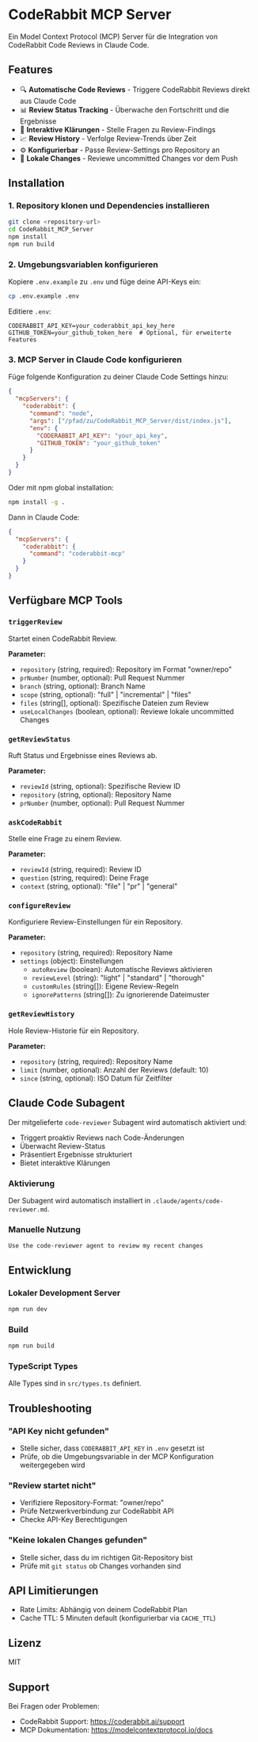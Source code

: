 # CodeRabbit MCP Server

Ein Model Context Protocol (MCP) Server für die Integration von CodeRabbit Code Reviews in Claude Code.

## Features

- 🔍 **Automatische Code Reviews** - Triggere CodeRabbit Reviews direkt aus Claude Code
- 📊 **Review Status Tracking** - Überwache den Fortschritt und die Ergebnisse
- 💬 **Interaktive Klärungen** - Stelle Fragen zu Review-Findings
- 📈 **Review History** - Verfolge Review-Trends über Zeit
- ⚙️ **Konfigurierbar** - Passe Review-Settings pro Repository an
- 🔄 **Lokale Changes** - Reviewe uncommitted Changes vor dem Push

## Installation

### 1. Repository klonen und Dependencies installieren

```bash
git clone <repository-url>
cd CodeRabbit_MCP_Server
npm install
npm run build
```

### 2. Umgebungsvariablen konfigurieren

Kopiere `.env.example` zu `.env` und füge deine API-Keys ein:

```bash
cp .env.example .env
```

Editiere `.env`:
```env
CODERABBIT_API_KEY=your_coderabbit_api_key_here
GITHUB_TOKEN=your_github_token_here  # Optional, für erweiterte Features
```

### 3. MCP Server in Claude Code konfigurieren

Füge folgende Konfiguration zu deiner Claude Code Settings hinzu:

```json
{
  "mcpServers": {
    "coderabbit": {
      "command": "node",
      "args": ["/pfad/zu/CodeRabbit_MCP_Server/dist/index.js"],
      "env": {
        "CODERABBIT_API_KEY": "your_api_key",
        "GITHUB_TOKEN": "your_github_token"
      }
    }
  }
}
```

Oder mit npm global installation:

```bash
npm install -g .
```

Dann in Claude Code:
```json
{
  "mcpServers": {
    "coderabbit": {
      "command": "coderabbit-mcp"
    }
  }
}
```

## Verfügbare MCP Tools

### `triggerReview`
Startet einen CodeRabbit Review.

**Parameter:**
- `repository` (string, required): Repository im Format "owner/repo"
- `prNumber` (number, optional): Pull Request Nummer
- `branch` (string, optional): Branch Name
- `scope` (string, optional): "full" | "incremental" | "files"
- `files` (string[], optional): Spezifische Dateien zum Review
- `useLocalChanges` (boolean, optional): Reviewe lokale uncommitted Changes

### `getReviewStatus`
Ruft Status und Ergebnisse eines Reviews ab.

**Parameter:**
- `reviewId` (string, optional): Spezifische Review ID
- `repository` (string, optional): Repository Name
- `prNumber` (number, optional): Pull Request Nummer

### `askCodeRabbit`
Stelle eine Frage zu einem Review.

**Parameter:**
- `reviewId` (string, required): Review ID
- `question` (string, required): Deine Frage
- `context` (string, optional): "file" | "pr" | "general"

### `configureReview`
Konfiguriere Review-Einstellungen für ein Repository.

**Parameter:**
- `repository` (string, required): Repository Name
- `settings` (object): Einstellungen
  - `autoReview` (boolean): Automatische Reviews aktivieren
  - `reviewLevel` (string): "light" | "standard" | "thorough"
  - `customRules` (string[]): Eigene Review-Regeln
  - `ignorePatterns` (string[]): Zu ignorierende Dateimuster

### `getReviewHistory`
Hole Review-Historie für ein Repository.

**Parameter:**
- `repository` (string, required): Repository Name
- `limit` (number, optional): Anzahl der Reviews (default: 10)
- `since` (string, optional): ISO Datum für Zeitfilter

## Claude Code Subagent

Der mitgelieferte `code-reviewer` Subagent wird automatisch aktiviert und:
- Triggert proaktiv Reviews nach Code-Änderungen
- Überwacht Review-Status
- Präsentiert Ergebnisse strukturiert
- Bietet interaktive Klärungen

### Aktivierung

Der Subagent wird automatisch installiert in `.claude/agents/code-reviewer.md`.

### Manuelle Nutzung

```
Use the code-reviewer agent to review my recent changes
```

## Entwicklung

### Lokaler Development Server

```bash
npm run dev
```

### Build

```bash
npm run build
```

### TypeScript Types

Alle Types sind in `src/types.ts` definiert.

## Troubleshooting

### "API Key nicht gefunden"
- Stelle sicher, dass `CODERABBIT_API_KEY` in `.env` gesetzt ist
- Prüfe, ob die Umgebungsvariable in der MCP Konfiguration weitergegeben wird

### "Review startet nicht"
- Verifiziere Repository-Format: "owner/repo"
- Prüfe Netzwerkverbindung zur CodeRabbit API
- Checke API-Key Berechtigungen

### "Keine lokalen Changes gefunden"
- Stelle sicher, dass du im richtigen Git-Repository bist
- Prüfe mit `git status` ob Changes vorhanden sind

## API Limitierungen

- Rate Limits: Abhängig von deinem CodeRabbit Plan
- Cache TTL: 5 Minuten default (konfigurierbar via `CACHE_TTL`)

## Lizenz

MIT

## Support

Bei Fragen oder Problemen:
- CodeRabbit Support: https://coderabbit.ai/support
- MCP Dokumentation: https://modelcontextprotocol.io/docs